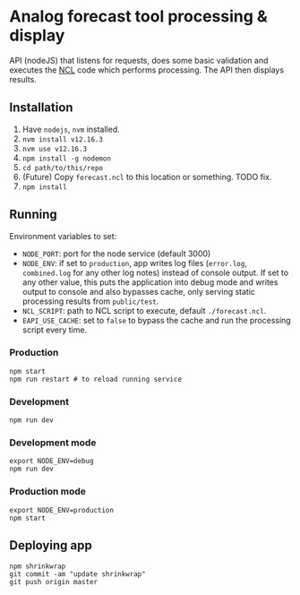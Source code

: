 # Analog forecast tool processing & display

API (nodeJS) that listens for requests, does some basic validation and executes the [NCL](https://github.com/ua-snap/eapi-analogs) code which performs processing.  The API then displays results.

## Installation

 1. Have `nodejs`, `nvm` installed.
 1. `nvm install v12.16.3`
 1. `nvm use v12.16.3`
 1. `npm install -g nodemon`
 1. `cd path/to/this/repo`
 1. (Future) Copy `forecast.ncl` to this location or something.  TODO fix.
 1. `npm install`

## Running

Environment variables to set:

 * `NODE_PORT`: port for the node service (default 3000)
 * `NODE_ENV`: if set to `production`, app writes log files (`error.log`, `combined.log` for any other log notes) instead of console output.  If set to any other value, this puts the application into debug mode and writes output to console and also bypasses cache, only serving static processing results from `public/test`.
 * `NCL_SCRIPT`: path to NCL script to execute, default `./forecast.ncl`.
 * `EAPI_USE_CACHE`: set to `false` to bypass the cache and run the processing script every time.

### Production

```
npm start
npm run restart # to reload running service
```

### Development

```
npm run dev
```

### Development mode

```
export NODE_ENV=debug
npm run dev
```

### Production mode

```
export NODE_ENV=production
npm start
```

## Deploying app

```
npm shrinkwrap
git commit -am "update shrinkwrap"
git push origin master
```
